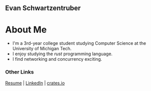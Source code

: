 ## Evan Schwartzentruber

# About Me
- I'm a 3rd-year college student studying Computer Science at the University of Michigan Tech.
- I enjoy studying the _rust_ programming language.
- I find networking and concurrency exciting.

### Other Links
[Resume](https://drive.google.com/file/d/1ibrRjY9CoVm7uVPRm3EUJg8jfdUNRKsb/view?usp=sharing)
| [LinkedIn](https://gronk.rustychads.com)
| [crates.io](https://crates.io/users/splurf)
